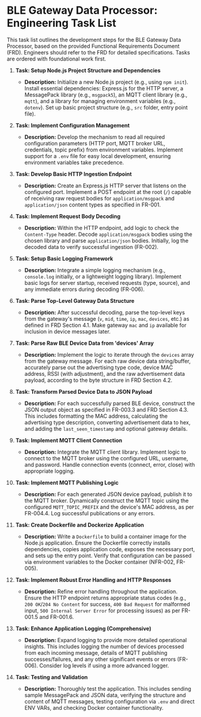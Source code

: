 # BLE Gateway Data Processor: Engineering Task List

This task list outlines the development steps for the BLE Gateway Data Processor, based on the provided Functional Requirements Document (FRD). Engineers should refer to the FRD for detailed specifications. Tasks are ordered with foundational work first.

1.  **Task: Setup Node.js Project Structure and Dependencies**
    *   **Description:** Initialize a new Node.js project (e.g., using `npm init`). Install essential dependencies: Express.js for the HTTP server, a MessagePack library (e.g., `msgpack5`), an MQTT client library (e.g., `mqtt`), and a library for managing environment variables (e.g., `dotenv`). Set up basic project structure (e.g., `src` folder, entry point file).

2.  **Task: Implement Configuration Management**
    *   **Description:** Develop the mechanism to read all required configuration parameters (HTTP port, MQTT broker URL, credentials, topic prefix) from environment variables. Implement support for a `.env` file for easy local development, ensuring environment variables take precedence.

3.  **Task: Develop Basic HTTP Ingestion Endpoint**
    *   **Description:** Create an Express.js HTTP server that listens on the configured port. Implement a POST endpoint at the root (`/`) capable of receiving raw request bodies for `application/msgpack` and `application/json` content types as specified in FR-001.

4.  **Task: Implement Request Body Decoding**
    *   **Description:** Within the HTTP endpoint, add logic to check the `Content-Type` header. Decode `application/msgpack` bodies using the chosen library and parse `application/json` bodies. Initially, log the decoded data to verify successful ingestion (FR-002).

5.  **Task: Setup Basic Logging Framework**
    *   **Description:** Integrate a simple logging mechanism (e.g., `console.log` initially, or a lightweight logging library). Implement basic logs for server startup, received requests (type, source), and any immediate errors during decoding (FR-006).

6.  **Task: Parse Top-Level Gateway Data Structure**
    *   **Description:** After successful decoding, parse the top-level keys from the gateway's message (`v`, `mid`, `time`, `ip`, `mac`, `devices`, etc.) as defined in FRD Section 4.1. Make gateway `mac` and `ip` available for inclusion in device messages later.

7.  **Task: Parse Raw BLE Device Data from 'devices' Array**
    *   **Description:** Implement the logic to iterate through the `devices` array from the gateway message. For each raw device data string/buffer, accurately parse out the advertising type code, device MAC address, RSSI (with adjustment), and the raw advertisement data payload, according to the byte structure in FRD Section 4.2.

8.  **Task: Transform Parsed Device Data to JSON Payload**
    *   **Description:** For each successfully parsed BLE device, construct the JSON output object as specified in FR-003.3 and FRD Section 4.3. This includes formatting the MAC address, calculating the advertising type description, converting advertisement data to hex, and adding the `last_seen_timestamp` and optional gateway details.

9.  **Task: Implement MQTT Client Connection**
    *   **Description:** Integrate the MQTT client library. Implement logic to connect to the MQTT broker using the configured URL, username, and password. Handle connection events (connect, error, close) with appropriate logging.

10. **Task: Implement MQTT Publishing Logic**
    *   **Description:** For each generated JSON device payload, publish it to the MQTT broker. Dynamically construct the MQTT topic using the configured `MQTT_TOPIC_PREFIX` and the device's MAC address, as per FR-004.4. Log successful publications or any errors.

11. **Task: Create Dockerfile and Dockerize Application**
    *   **Description:** Write a `Dockerfile` to build a container image for the Node.js application. Ensure the Dockerfile correctly installs dependencies, copies application code, exposes the necessary port, and sets up the entry point. Verify that configuration can be passed via environment variables to the Docker container (NFR-002, FR-005).

12. **Task: Implement Robust Error Handling and HTTP Responses**
    *   **Description:** Refine error handling throughout the application. Ensure the HTTP endpoint returns appropriate status codes (e.g., `200 OK`/`204 No Content` for success, `400 Bad Request` for malformed input, `500 Internal Server Error` for processing issues) as per FR-001.5 and FR-001.6.

13. **Task: Enhance Application Logging (Comprehensive)**
    *   **Description:** Expand logging to provide more detailed operational insights. This includes logging the number of devices processed from each incoming message, details of MQTT publishing successes/failures, and any other significant events or errors (FR-006). Consider log levels if using a more advanced logger.

14. **Task: Testing and Validation**
    *   **Description:** Thoroughly test the application. This includes sending sample MessagePack and JSON data, verifying the structure and content of MQTT messages, testing configuration via `.env` and direct ENV VARs, and checking Docker container functionality.
